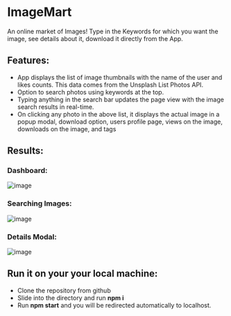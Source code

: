 # ImageMart
An online market of Images! Type in the Keywords for which you want the image, see details about it, download it directly from the App.

## Features:
 - App displays the list of image thumbnails with the name of the user and likes counts. This data comes from the Unsplash List Photos API.
 - Option to search photos using keywords at the top.
 - Typing anything in the search bar updates the page view with the image search results in real-time.
 - On clicking any photo in the above list, it displays the actual image in a popup modal, download option, users profile page, views on the image, downloads on the image, and tags

## Results:
### Dashboard:
![image](https://user-images.githubusercontent.com/69900562/168461499-abff6a57-23e8-4ff8-b520-6d79d648b1d8.png)
### Searching Images:
![image](https://user-images.githubusercontent.com/69900562/168461510-e77aee08-130a-4eed-8141-9a71d7045cc7.png)
### Details Modal:
![image](https://user-images.githubusercontent.com/69900562/168461530-7b48d241-0264-41bf-b529-040c0ecb32ab.png)

## Run it on your your local machine:
- Clone the repository from github
- Slide into the directory and run **npm i**
- Run **npm start** and you will be redirected automatically to localhost.
